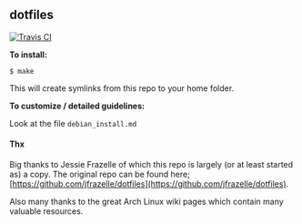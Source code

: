## dotfiles

[![Travis CI](https://travis-ci.org/mdonkers/dotfiles.svg?branch=master)](https://travis-ci.org/mdonkers/dotfiles)

**To install:**

```console
$ make
```

This will create symlinks from this repo to your home folder.

**To customize / detailed guidelines:**

Look at the file `debian_install.md`

#### Thx

Big thanks to Jessie Frazelle of which this repo is largely (or at least started as) a copy.
The original repo can be found here; [https://github.com/jfrazelle/dotfiles](https://github.com/jfrazelle/dotfiles).

Also many thanks to the great Arch Linux wiki pages which contain many valuable resources.

